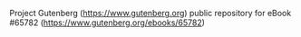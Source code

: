 Project Gutenberg (https://www.gutenberg.org) public repository for
eBook #65782 (https://www.gutenberg.org/ebooks/65782)
